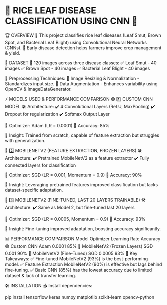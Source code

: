 # 🌾 RICE LEAF DISEASE CLASSIFICATION USING CNN 🌾

🏆 OVERVIEW
🚀 This project classifies rice leaf diseases (Leaf Smut, Brown Spot, and Bacterial Leaf Blight) using Convolutional Neural Networks (CNNs).
🌱 Early disease detection helps farmers improve crop management & yield.

📂 DATASET
📸 120 images across three disease classes:
✅ Leaf Smut - 40 images
✅ Brown Spot - 40 images
✅ Bacterial Leaf Blight - 40 images

📌 Preprocessing Techniques:
🔹 Image Resizing & Normalization - Standardizes input size.
🔹 Data Augmentation - Enhances variability using OpenCV & ImageDataGenerator.

⚡ MODELS USED & PERFORMANCE COMPARISON
🟢 1️⃣ CUSTOM CNN MODEL
🛠 Architecture:
✔️ 4 Convolutional Layers (ReLU, MaxPooling)
✔️ Dropout for regularization
✔️ Softmax Output Layer

🔹 Optimizer: Adam (LR = 0.0001)
🎯 Accuracy: 85%

📌 Insight: Trained from scratch, capable of feature extraction but struggles with generalization.

🔵 2️⃣ MOBILENETV2 (FEATURE EXTRACTION, FROZEN LAYERS)
🛠 Architecture:
✔️ Pretrained MobileNetV2 as a feature extractor
✔️ Fully connected layers for classification

🔹 Optimizer: SGD (LR = 0.001, Momentum = 0.9)
🎯 Accuracy: 90%

📌 Insight: Leveraging pretrained features improved classification but lacks dataset-specific adaptation.

🔴 3️⃣ MOBILENETV2 (FINE-TUNED, LAST 20 LAYERS TRAINABLE)
🛠 Architecture:
✔️ Same as Model 2, but fine-tuned last 20 layers

🔹 Optimizer: SGD (LR = 0.0005, Momentum = 0.9)
🎯 Accuracy: 93%

📌 Insight: Fine-tuning improved adaptation, boosting accuracy significantly.

📊 PERFORMANCE COMPARISON
Model	Optimizer	Learning Rate	Accuracy
🟢 Custom CNN	Adam	0.0001	85%
🔵 MobileNetV2 (Frozen Layers)	SGD	0.001	90%
🔴 MobileNetV2 (Fine-Tuned)	SGD	0.0005	93%
📌 Key Takeaways:
✅ Fine-tuned MobileNetV2 (93%) is the best-performing model.
✅ Feature Extraction MobileNetV2 (90%) is effective but lags behind fine-tuning.
✅ Basic CNN (85%) has the lowest accuracy due to limited dataset & lack of transfer learning.

🛠 INSTALLATION
📥 Install dependencies:

pip install tensorflow keras numpy matplotlib scikit-learn opencv-python
